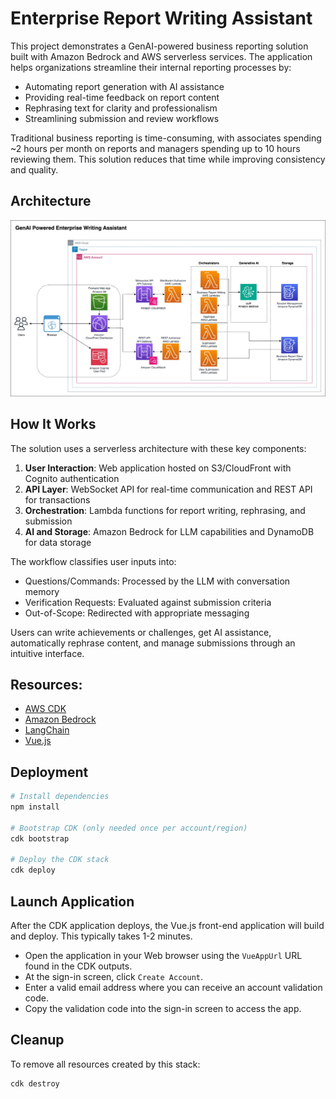 # Enterprise Report Writing Assistant

This project demonstrates a GenAI-powered business reporting solution built with Amazon Bedrock and AWS serverless services. The application helps organizations streamline their internal reporting processes by:

- Automating report generation with AI assistance
- Providing real-time feedback on report content
- Rephrasing text for clarity and professionalism
- Streamlining submission and review workflows

Traditional business reporting is time-consuming, with associates spending ~2 hours per month on reports and managers spending up to 10 hours reviewing them. This solution reduces that time while improving consistency and quality.

## Architecture

![Architecture Diagram](/architecture.jpg)

## How It Works

The solution uses a serverless architecture with these key components:

1. **User Interaction**: Web application hosted on S3/CloudFront with Cognito authentication
2. **API Layer**: WebSocket API for real-time communication and REST API for transactions
3. **Orchestration**: Lambda functions for report writing, rephrasing, and submission
4. **AI and Storage**: Amazon Bedrock for LLM capabilities and DynamoDB for data storage

The workflow classifies user inputs into:
- Questions/Commands: Processed by the LLM with conversation memory
- Verification Requests: Evaluated against submission criteria
- Out-of-Scope: Redirected with appropriate messaging

Users can write achievements or challenges, get AI assistance, automatically rephrase content, and manage submissions through an intuitive interface.

## Resources:
- [AWS CDK](https://aws.amazon.com/cdk/)
- [Amazon Bedrock](https://aws.amazon.com/bedrock/)
- [LangChain](https://www.langchain.com/)
- [Vue.js](https://vuejs.org/)

## Deployment

```bash
# Install dependencies
npm install

# Bootstrap CDK (only needed once per account/region)
cdk bootstrap

# Deploy the CDK stack
cdk deploy
```

## Launch Application

After the CDK application deploys, the Vue.js front-end application will build and deploy. This typically takes 1-2 minutes. 

- Open the application in your Web browser using the `VueAppUrl` URL found in the CDK outputs.
- At the sign-in screen, click `Create Account`.
- Enter a valid email address where you can receive an account validation code.
- Copy the validation code into the sign-in screen to access the app.

## Cleanup

To remove all resources created by this stack:

```bash
cdk destroy
```
